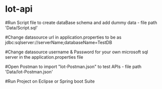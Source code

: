 # Iot-api

#Run Script file to create dataBase schema and add dummy data - file path 'Data/Script.sql'

#Change datasource url in application.properties to be as jdbc:sqlserver://serverName;databaseName=TestDB

#Change datasource username & Password for your own microsoft sql server in the application.properties file

#Open Postman to import "Iot-Postman.json" to test APIs - file path 'Data/Iot-Postman.json'

#Run Project on Eclipse or Spring boot Suite
 
